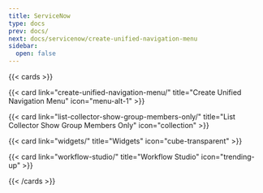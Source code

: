 ```yaml
---
title: ServiceNow
type: docs
prev: docs/
next: docs/servicenow/create-unified-navigation-menu
sidebar:
  open: false
---
```


{{< cards >}} 

{{< card link="create-unified-navigation-menu/" title="Create Unified Navigation Menu" icon="menu-alt-1" >}} 

{{< card link="list-collector-show-group-members-only/" title="List Collector Show Group Members Only" icon="collection" >}} 

{{< card link="widgets/" title="Widgets" icon="cube-transparent" >}} 

{{< card link="workflow-studio/" title="Workflow Studio" icon="trending-up" >}} 

{{< /cards >}}
